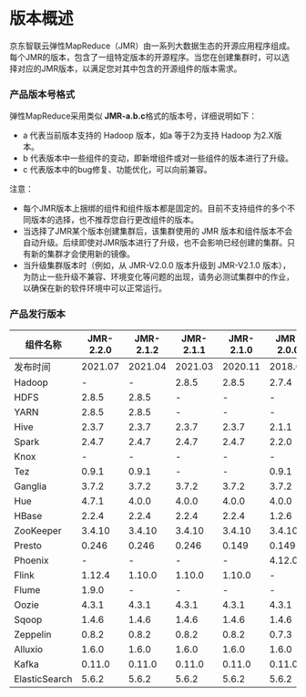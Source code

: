# 版本概述

京东智联云弹性MapReduce（JMR）由一系列大数据生态的开源应用程序组成。每个JMR的版本，包含了一组特定版本的开源程序。当您在创建集群时，可以选择对应的JMR版本，以满足您对其中包含的开源组件的版本需求。

### 产品版本号格式

弹性MapReduce采用类似 **JMR-a.b.c**格式的版本号，详细说明如下：

- a 代表当前版本支持的 Hadoop 版本，如a 等于2为支持 Hadoop 为2.X版本。
- b 代表版本中一些组件的变动，即新增组件或对一些组件的版本进行了升级。
- c 代表版本中的bug修复、功能优化，可以向前兼容。

注意：

- 每个JMR版本上捆绑的组件和组件版本都是固定的。目前不支持组件的多个不同版本的选择，也不推荐您自行更改组件的版本。
- 当选择了JMR某个版本创建集群后，该集群使用的 JMR 版本和组件版本不会自动升级。后续即使对JMR版本进行了升级，也不会影响已经创建的集群。只有新的集群才会使用新的镜像。
- 当升级集群版本时（例如，从 JMR-V2.0.0 版本升级到 JMR-V2.1.0 版本），为防止一些升级不兼容、环境变化等问题的出现，请务必测试集群中的作业，以确保在新的软件环境中可以正常运行。

### 产品发行版本

| 组件名称      | JMR-2.2.0       | JMR-2.1.2 | JMR-2.1.1 | JMR-2.1.0 | JMR-2.0.0 |
| ------------- | --------------- | --------- | --------- | --------- | --------- |
| 发布时间       | 2021.07 | 2021.04   | 2021.03   | 2020.11   | 2018.03   |
| Hadoop        | -               | -         | 2.8.5     | 2.8.5     | 2.7.4     |
| HDFS          | 2.8.5           | 2.8.5     | -         | -         | -         |
| YARN          | 2.8.5           | 2.8.5     | -         | -         | -         |
| Hive          | 2.3.7           | 2.3.7     | 2.3.7     | 2.3.7     | 2.1.1     |
| Spark         | 2.4.7           | 2.4.7     | 2.4.7     | 2.4.7     | 2.2.0     |
| Knox          | -               | -         | -         | -         | -         |
| Tez           | 0.9.1           | 0.9.1     | -         | -         | 0.9.1     |
| Ganglia       | 3.7.2           | 3.7.2     | 3.7.2     | 3.7.2     | 3.7.2     |
| Hue           | 4.7.1           | 4.0.0     | 4.0.0     | 4.0.0     | 4.0.0     |
| HBase         | 2.2.4           | 2.2.4     | 2.2.4     | 2.2.4     | 1.2.6     |
| ZooKeeper     | 3.4.10          | 3.4.10    | 3.4.10    | 3.4.10    | 3.4.10    |
| Presto        | 0.246           | 0.246     | 0.246     | 0.149     | 0.149     |
| Phoenix       | -               | -         | -         | -         | 4.12.0    |
| Flink         | 1.12.4          | 1.10.0    | 1.10.0    | 1.10.0    | -         |
| Flume         | 1.9.0           | -         | -         | -         | -         |
| Oozie         | 4.3.1           | 4.3.1     | 4.3.1     | 4.3.1     | 4.3.1     |
| Sqoop         | 1.4.6           | 1.4.6     | 1.4.6     | 1.4.6     | 1.4.6     |
| Zeppelin      | 0.8.2           | 0.8.2     | 0.8.2     | 0.8.2     | 0.7.3     |
| Alluxio       | 1.6.0           | 1.6.0     | 1.6.0     | 1.6.0     | 1.6.0     |
| Kafka         | 0.11.0          | 0.11.0    | 0.11.0    | 0.11.0    | 0.11.0    |
| ElasticSearch | 5.6.2           | 5.6.2     | 5.6.2     | 5.6.2     | 5.6.2     |

